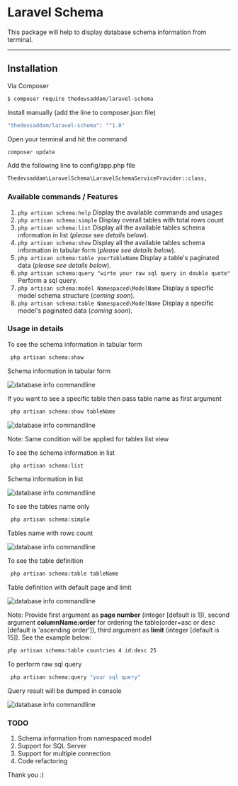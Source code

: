 Laravel Schema
===================


This package will help to display database schema information from terminal.

----------


Installation
-------------
Via Composer

``` bash
$ composer require thedevsaddam/laravel-schema
```
Install manually (add the line to composer.json file)
``` bash
"thedevsaddam/laravel-schema": "^1.0"
```
Open your terminal and hit the command
```bash
composer update
```

Add the following line to config/app.php file

```bash
Thedevsaddam\LaravelSchema\LaravelSchemaServiceProvider::class,
```

### **Available commands / Features**
1. `php artisan schema:help` Display the available commands and usages
1. `php artisan schema:simple` Display overall tables with total rows count
1. `php artisan schema:list` Display all the available tables schema information in list (_please see details below_).
1. `php artisan schema:show` Display all the available tables schema information in tabular form (_please see details below_).
1. `php artisan schema:table yourTableName` Display a table's paginated data (_please see details below_).
1. `php artisan schema:query "wirte your raw sql query in double quote"` Perform a sql query.
1. `php artisan schema:model Namespaced\ModelName` Display a specific model schema structure (_coming soon_).
1. `php artisan schema:table Namespaced\ModelName` Display a specific model's paginated data (_coming soon_).

### **Usage in details**
To see the schema information in tabular form
```bash
 php artisan schema:show
```

Schema information in tabular form

![database info commandline](https://raw.githubusercontent.com/thedevsaddam/laravel-schema/master/screenshots/tabular.png)

If you want to see a specific table then pass table  name as first argument
```bash
 php artisan schema:show tableName
```

![database info commandline](https://raw.githubusercontent.com/thedevsaddam/laravel-schema/master/screenshots/tabular-single.png)


Note: Same condition will be applied for tables list view

To see the schema information in list
```bash
 php artisan schema:list
```

Schema information in list

![database info commandline](https://raw.githubusercontent.com/thedevsaddam/laravel-schema/master/screenshots/list.png)

To see the tables name only
```bash
 php artisan schema:simple
```

Tables name with rows count

![database info commandline](https://raw.githubusercontent.com/thedevsaddam/laravel-schema/master/screenshots/simple.png)


To see the table definition
```bash
 php artisan schema:table tableName
```

Table definition with default page and limit

![database info commandline](https://raw.githubusercontent.com/thedevsaddam/laravel-schema/master/screenshots/table-pagination.png)

Note: Provide first argument as **page number** (integer [default is 1]), second argument **columnName:order** for ordering the table(order=asc or desc [default is 'ascending order']), third argument as **limit** (integer [default is 15]).
See the example below:

```bash
php artisan schema:table countries 4 id:desc 25
```

To perform raw sql query
```bash
 php artisan schema:query "your sql query"
```

Query result will be dumped in console

![database info commandline](https://raw.githubusercontent.com/thedevsaddam/laravel-schema/master/screenshots/raw-query.png)

### TODO
1. Schema information from namespaced model
1. Support for SQL Server
1. Support for multiple connection
1. Code refactoring

Thank you :)
